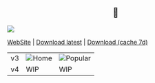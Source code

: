 <h2 align='center'>🍡</h2>

[![](https://img.shields.io/github/downloads/upvorg/cdn/total?color=%233DDC84&logo=android&logoColor=%23fff&style=for-the-badge)](https://github.com/upvorg/cdn/releases)

[WebSite](https://web.月色真美.life) | [Download latest](https://github.com/upvorg/cdn/releases) | [Download (cache 7d)](https://cdn.jsdelivr.net/gh/upvorg/cdn@master/apk/app-arm64-v8a-release.apk)

|       |                                     |                               |
| ----- | ----------------------------------- | ----------------------------- |
|   v3    | ![Home](https://github.com/upvorg/upv/raw/enime/screenshort/Home.jpg) | ![Popular](https://github.com/upvorg/upv/raw/enime/screenshort/Popular.jpg) |
|   v4    | WIP | WIP |
